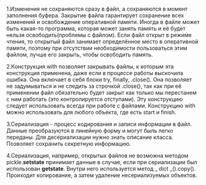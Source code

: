 1.Изменения не сохраняются сразу в файл, а сохраняются в момент заполнения буфера. Закрытие файла 
гарантирует сохранение всех изменений и освобождение оперативной памяти. Иногда в файле может 
быть какая-то программа, которая может занять память и её будет нельзя освободить(проблемы с файлом). Если файл открыт в режиме чтения, то открытый файл занимает определённое место в оперативной памяти, поэтому при отсутствии необходимости пользоваться этим файлом, лучше его закрыть, чтобы освободить память. 

2.Конструкция with позволяет закрывать файлы, к которым эта конструкция применена, даже если в процессе работы выскочила ошибка. Она включает в себя блоки try, finally, .close(). Она позволяет не задумываться и не следить за строчкой .close(), так как при её применении файл обязательно будет закрыт как только мы перестанем с ним работать (это контролируется отступами). Эту конструкцию следует использовать всегда при работе с файлами. 
Конструкцию with можно использовать для любого объекта, где есть start и finish.

3.Сериализация - процесс кодирования и записи информации в файл. Данные преобразуются в линейную
форму и могут быль легко переданы. Для десериализации нужно знать описание класса. Позволяет
сохранить секретную информацию.

4.Сериализация, например, открытых файлов не возможна методом pickle.__setstate__ принимает данные
в случае, если при сериализации был использован __getstate__. Внутри него используется метод _ dict _().copy(). Проиходит копирование, а затем удаление несериализуемых объектов. 